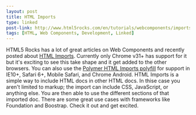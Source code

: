 ```yaml
---
layout: post
title: HTML Imports
type: linked
post-link: http://www.html5rocks.com/en/tutorials/webcomponents/imports/
tags: [HTML, Web Components, Development, Linked]
---
```


HTML5 Rocks has a lot of great articles on Web Components and recently posted about [HTML Imports](http://www.html5rocks.com/en/tutorials/webcomponents/imports/). Currently only Chrome v31+ has support for it but it's exciting to see this take shape and it get added to the other browsers. You can also use the [Polymer HTML Imports polyfill](http://www.polymer-project.org/platform/html-imports.html) for support in IE10+, Safari 6+, Mobile Safari, and Chrome Android. HTML Imports is a simple way to include HTML docs in other HTML docs. In thise case you aren't limited to markup; the import can include CSS, JavaScript, or anything else. You are then able to use the different sections of that imported doc. There are some great use cases with frameworks like Foundation and Boostrap. Check it out and get excited.
